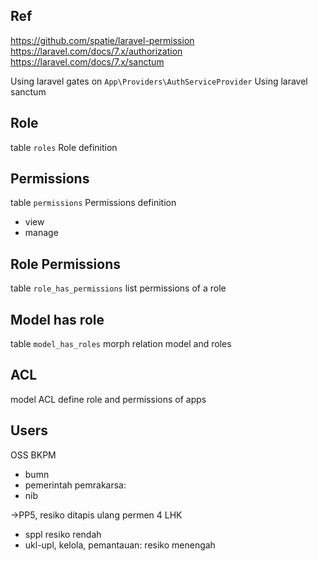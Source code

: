 ## Ref
https://github.com/spatie/laravel-permission
https://laravel.com/docs/7.x/authorization
https://laravel.com/docs/7.x/sanctum


Using laravel gates on `App\Providers\AuthServiceProvider`
Using laravel sanctum

## Role
table `roles`
Role definition

## Permissions
table `permissions`
Permissions definition
- view
- manage

## Role Permissions
table `role_has_permissions`
list permissions of a role 

## Model has role
table `model_has_roles`
morph relation model and roles

## ACL
model ACL
define role and permissions of apps


## Users



OSS BKPM
- bumn
- pemerintah
pemrakarsa:
- nib

->PP5,
resiko ditapis ulang permen 4 LHK
- sppl resiko rendah
- ukl-upl, kelola, pemantauan: resiko menengah
